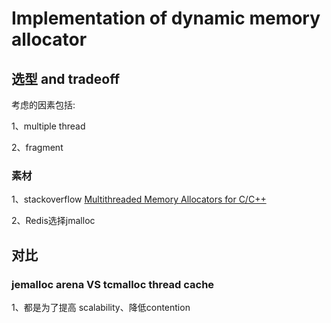 # Implementation of dynamic memory allocator



## 选型 and tradeoff

考虑的因素包括:

1、multiple thread

2、fragment

### 素材

1、stackoverflow [Multithreaded Memory Allocators for C/C++](https://stackoverflow.com/questions/147298/multithreaded-memory-allocators-for-c-c)

2、Redis选择jmalloc



## 对比

### jemalloc arena VS tcmalloc thread cache

1、都是为了提高 scalability、降低contention